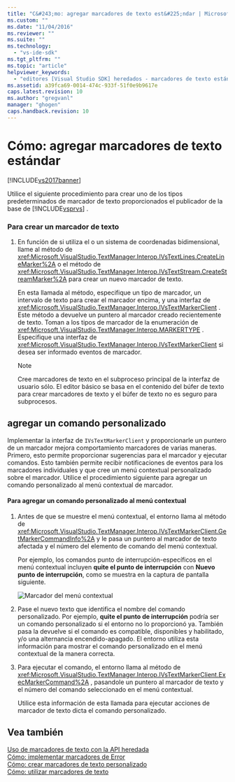 ```yaml
---
title: "C&#243;mo: agregar marcadores de texto est&#225;ndar | Microsoft Docs"
ms.custom: ""
ms.date: "11/04/2016"
ms.reviewer: ""
ms.suite: ""
ms.technology: 
  - "vs-ide-sdk"
ms.tgt_pltfrm: ""
ms.topic: "article"
helpviewer_keywords: 
  - "editores [Visual Studio SDK] heredados - marcadores de texto estándar"
ms.assetid: a39fca69-0014-474c-933f-51f0e9b9617e
caps.latest.revision: 10
ms.author: "gregvanl"
manager: "ghogen"
caps.handback.revision: 10
---
```

# C&#243;mo: agregar marcadores de texto est&#225;ndar
[!INCLUDE[vs2017banner](../code-quality/includes/vs2017banner.md)]

Utilice el siguiente procedimiento para crear uno de los tipos predeterminados de marcador de texto proporcionados el publicador de la base de [!INCLUDE[vsprvs](../code-quality/includes/vsprvs_md.md)] .  
  
### Para crear un marcador de texto  
  
1.  En función de si utiliza el o un sistema de coordenadas bidimensional, llame al método de <xref:Microsoft.VisualStudio.TextManager.Interop.IVsTextLines.CreateLineMarker%2A> o el método de <xref:Microsoft.VisualStudio.TextManager.Interop.IVsTextStream.CreateStreamMarker%2A> para crear un nuevo marcador de texto.  
  
     En esta llamada al método, especifique un tipo de marcador, un intervalo de texto para crear el marcador encima, y una interfaz de <xref:Microsoft.VisualStudio.TextManager.Interop.IVsTextMarkerClient> .  Este método a devuelve un puntero al marcador creado recientemente de texto.  Toman a los tipos de marcador de la enumeración de <xref:Microsoft.VisualStudio.TextManager.Interop.MARKERTYPE> .  Especifique una interfaz de <xref:Microsoft.VisualStudio.TextManager.Interop.IVsTextMarkerClient> si desea ser informado eventos de marcador.  
  
    > [!NOTE]
    >  Cree marcadores de texto en el subproceso principal de la interfaz de usuario sólo.  El editor básico se basa en el contenido del búfer de texto para crear marcadores de texto y el búfer de texto no es seguro para subprocesos.  
  
## agregar un comando personalizado  
 Implementar la interfaz de `IVsTextMarkerClient` y proporcionarle un puntero de un marcador mejora comportamiento marcadores de varias maneras.  Primero, esto permite proporcionar sugerencias para el marcador y ejecutar comandos.  Esto también permite recibir notificaciones de eventos para los marcadores individuales y que cree un menú contextual personalizado sobre el marcador.  Utilice el procedimiento siguiente para agregar un comando personalizado al menú contextual de marcador.  
  
#### Para agregar un comando personalizado al menú contextual  
  
1.  Antes de que se muestre el menú contextual, el entorno llama al método de <xref:Microsoft.VisualStudio.TextManager.Interop.IVsTextMarkerClient.GetMarkerCommandInfo%2A> y le pasa un puntero al marcador de texto afectada y el número del elemento de comando del menú contextual.  
  
     Por ejemplo, los comandos punto de interrupción\-específicos en el menú contextual incluyen **quite el punto de interrupción** con **Nuevo punto de interrupción**, como se muestra en la captura de pantalla siguiente.  
  
     ![Marcador del menú contextual](~/docs/extensibility/media/vsmarkercontextmenu.gif "vsMarkercontextmenu")  
  
2.  Pase el nuevo texto que identifica el nombre del comando personalizado.  Por ejemplo, **quite el punto de interrupción** podría ser un comando personalizado si el entorno no lo proporcionó ya.  También pasa la devuelve si el comando es compatible, disponibles y habilitado, y\/o una alternancia encendido\-apagado.  El entorno utiliza esta información para mostrar el comando personalizado en el menú contextual de la manera correcta.  
  
3.  Para ejecutar el comando, el entorno llama al método de <xref:Microsoft.VisualStudio.TextManager.Interop.IVsTextMarkerClient.ExecMarkerCommand%2A> , pasandole un puntero al marcador de texto y el número del comando seleccionado en el menú contextual.  
  
     Utilice esta información de esta llamada para ejecutar acciones de marcador de texto dicta el comando personalizado.  
  
## Vea también  
 [Uso de marcadores de texto con la API heredada](../extensibility/using-text-markers-with-the-legacy-api.md)   
 [Cómo: implementar marcadores de Error](../extensibility/how-to-implement-error-markers.md)   
 [Cómo: crear marcadores de texto personalizado](../extensibility/how-to-create-custom-text-markers.md)   
 [Cómo: utilizar marcadores de texto](../extensibility/how-to-use-text-markers.md)